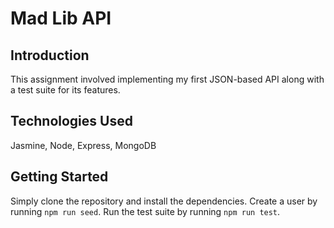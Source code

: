 # Mad Lib API

## Introduction
This assignment involved implementing my first JSON-based API along with a test suite for its features.

## Technologies Used
Jasmine, Node, Express, MongoDB

## Getting Started
Simply clone the repository and install the dependencies. Create a user by running `npm run seed`. Run the test suite by running `npm run test`. 